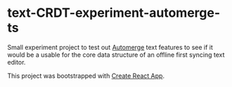 # text-CRDT-experiment-automerge-ts

Small experiment project to test out [Automerge](https://github.com/automerge/automerge) text features to 
see if it would be a usable for the core data structure of an offline first syncing text editor.


This project was bootstrapped with [Create React App](https://github.com/facebook/create-react-app).

